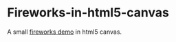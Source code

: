 Fireworks-in-html5-canvas
=========================


A small [fireworks demo](http://bladh.nu/particle%20test/canvas%20test.html) in html5 canvas.

